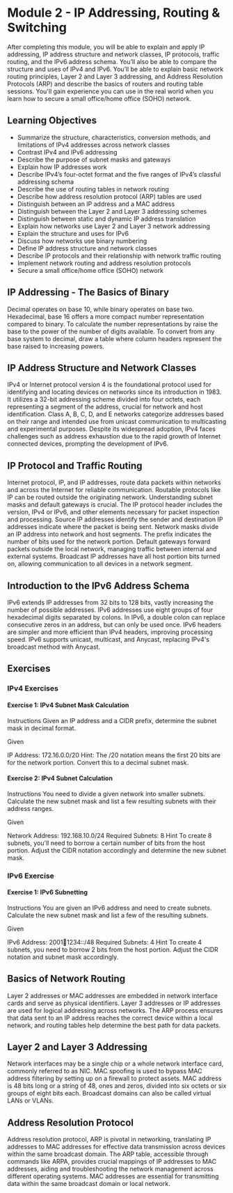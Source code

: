 # Module 2 - IP Addressing, Routing & Switching
After completing this module, you will be able to explain and apply IP addressing, IP address structure and network classes, IP protocols, traffic routing, and the IPv6 address schema. You’ll also be able to compare the structure and uses of IPv4 and IPv6. You’ll be able to explain basic network routing principles, Layer 2 and Layer 3 addressing, and Address Resolution Protocols (ARP) and describe the basics of routers and routing table sessions. You'll gain experience you can use in the real world when you learn how to secure a small office/home office (SOHO) network.

## Learning Objectives
- Summarize the structure, characteristics, conversion methods, and limitations of IPv4 addresses across network classes
- Contrast IPv4 and IPv6 addressing
- Describe the purpose of subnet masks and gateways
- Explain how IP addresses work
- Describe IPv4’s four-octet format and the five ranges of IPv4’s classful addressing schema
- Describe the use of routing tables in network routing
- Describe how address resolution protocol (ARP) tables are used
- Distinguish between an IP address and a MAC address
- Distinguish between the Layer 2 and Layer 3 addressing schemes
- Distinguish between static and dynamic IP address translation
- Explain how networks use Layer 2 and Layer 3 network addressing
- Explain the structure and uses for IPv6
- Discuss how networks use binary numbering
- Define IP address structure and network classes
- Describe IP protocols and their relationship with network traffic routing
- Implement network routing and address resolution protocols
- Secure a small office/home office (SOHO) network

## IP Addressing - The Basics of Binary
Decimal operates on base 10, while binary operates on base two. Hexadecimal, base 16 offers a more compact number representation compared to binary. To calculate the number representations by raise the base to the power of the number of digits available. To convert from any base system to decimal, draw a table where column headers represent the base raised to increasing powers.

## IP Address Structure and Network Classes
IPv4 or Internet protocol version 4 is the foundational protocol used for identifying and locating devices on networks since its introduction in 1983. It utilizes a 32-bit addressing scheme divided into four octets, each representing a segment of the address, crucial for network and host identification. Class A, B, C, D, and E networks categorize addresses based on their range and intended use from unicast communication to multicasting and experimental purposes. Despite its widespread adoption, IPv4 faces challenges such as address exhaustion due to the rapid growth of Internet connected devices, prompting the development of IPv6.

## IP Protocol and Traffic Routing
Internet protocol, IP, and IP addresses, route data packets within networks and across the Internet for reliable communication. Routable protocols like IP can be routed outside the originating network. Understanding subnet masks and default gateways is crucial. The IP protocol header includes the version, IPv4 or IPv6, and other elements necessary for packet inspection and processing. Source IP addresses identify the sender and destination IP addresses indicate where the packet is being sent. Network masks divide an IP address into network and host segments. The prefix indicates the number of bits used for the network portion. Default gateways forward packets outside the local network, managing traffic between internal and external systems. Broadcast IP addresses have all host portion bits turned on, allowing communication to all devices in a network segment.

## Introduction to the IPv6 Address Schema
IPv6 extends IP addresses from 32 bits to 128 bits, vastly increasing the number of possible addresses. IPv6 addresses use eight groups of four hexadecimal digits separated by colons. In IPv6, a double colon can replace consecutive zeros in an address, but can only be used once. IPv6 headers are simpler and more efficient than IPv4 headers, improving processing speed. IPv6 supports unicast, multicast, and Anycast, replacing IPv4's broadcast method with Anycast.

## Exercises
### IPv4 Exercises
#### Exercise 1: IPv4 Subnet Mask Calculation

Instructions
Given an IP address and a CIDR prefix, determine the subnet mask in decimal format.

Given

IP Address: 172.16.0.0/20
Hint:
The /20 notation means the first 20 bits are for the network portion. Convert this to a decimal subnet mask.

#### Exercise 2: IPv4 Subnet Calculation

Instructions
You need to divide a given network into smaller subnets. Calculate the new subnet mask and list a few resulting subnets with their address ranges.

Given

Network Address: 192.168.10.0/24
Required Subnets: 8
Hint
To create 8 subnets, you'll need to borrow a certain number of bits from the host portion. Adjust the CIDR notation accordingly and determine the new subnet mask.

### IPv6 Exercise
#### Exercise 1: IPv6 Subnetting

Instructions
You are given an IPv6 address and need to create subnets. Calculate the new subnet mask and list a few of the resulting subnets.

Given

IPv6 Address: 2001:abcd:1234::/48
Required Subnets: 4
Hint
To create 4 subnets, you need to borrow 2 bits from the host portion. Adjust the CIDR notation and subnet mask accordingly.

## Basics of Network Routing
Layer 2 addresses or MAC addresses are embedded in network interface cards and serve as physical identifiers. Layer 3 addresses or IP addresses are used for logical addressing across networks. The ARP process ensures that data sent to an IP address reaches the correct device within a local network, and routing tables help determine the best path for data packets.

## Layer 2 and Layer 3 Addressing
Network interfaces may be a single chip or a whole network interface card, commonly referred to as NIC. MAC spoofing is used to bypass MAC address filtering by setting up on a firewall to protect assets. MAC address is 48 bits long or a string of 48, ones and zeros, divided into six octets or six groups of eight bits each. Broadcast domains can also be called virtual LANs or VLANs.

## Address Resolution Protocol
Address resolution protocol, ARP is pivotal in networking, translating IP addresses to MAC addresses for effective data transmission across devices within the same broadcast domain. The ARP table, accessible through commands like ARPA, provides crucial mappings of IP addresses to MAC addresses, aiding and troubleshooting the network management across different operating systems. MAC addresses are essential for transmitting data within the same broadcast domain or local network.
